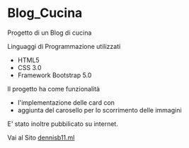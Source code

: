 # Blog_Cucina
Progetto di un Blog di cucina

Linguaggi di Programmazione utilizzati
 - HTML5
 - CSS 3.0
 - Framework Bootstrap 5.0

Il progetto ha come funzionalità 
 - l'implementazione delle card con
 - aggiunta del carosello per lo scorrimento delle immagini

E' stato inoltre pubbilicato su internet.


Vai al Sito
<a href="http://dennisb11.ml"> dennisb11.ml </a>
